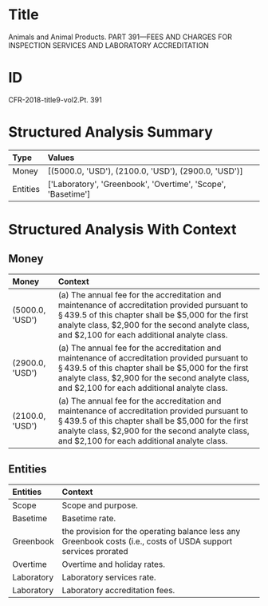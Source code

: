 # Title

 Animals and Animal Products. PART 391—FEES AND CHARGES FOR INSPECTION SERVICES AND LABORATORY ACCREDITATION


# ID

 CFR-2018-title9-vol2.Pt. 391


# Structured Analysis Summary

| Type     | Values                                                       |
|:---------|:-------------------------------------------------------------|
| Money    | [(5000.0, 'USD'), (2100.0, 'USD'), (2900.0, 'USD')]          |
| Entities | ['Laboratory', 'Greenbook', 'Overtime', 'Scope', 'Basetime'] |


# Structured Analysis With Context

 


## Money

| Money           | Context                                                                                                                                                                                                                                                           |
|:----------------|:------------------------------------------------------------------------------------------------------------------------------------------------------------------------------------------------------------------------------------------------------------------|
| (5000.0, 'USD') | (a) The annual fee for the accreditation and maintenance of accreditation provided pursuant to &#167;&#8201;439.5 of this chapter shall be $5,000 for the first analyte class, $2,900 for the second analyte class, and $2,100 for each additional analyte class. |
| (2900.0, 'USD') | (a) The annual fee for the accreditation and maintenance of accreditation provided pursuant to &#167;&#8201;439.5 of this chapter shall be $5,000 for the first analyte class, $2,900 for the second analyte class, and $2,100 for each additional analyte class. |
| (2100.0, 'USD') | (a) The annual fee for the accreditation and maintenance of accreditation provided pursuant to &#167;&#8201;439.5 of this chapter shall be $5,000 for the first analyte class, $2,900 for the second analyte class, and $2,100 for each additional analyte class. |


## Entities

| Entities   | Context                                                                                                         |
|:-----------|:----------------------------------------------------------------------------------------------------------------|
| Scope      | Scope  and purpose.                                                                                             |
| Basetime   | Basetime  rate.                                                                                                 |
| Greenbook  | the provision for the operating balance less any Greenbook costs (i.e., costs of USDA support services prorated |
| Overtime   | Overtime  and holiday rates.                                                                                    |
| Laboratory | Laboratory  services rate.                                                                                      |
| Laboratory | Laboratory  accreditation fees.                                                                                 |


